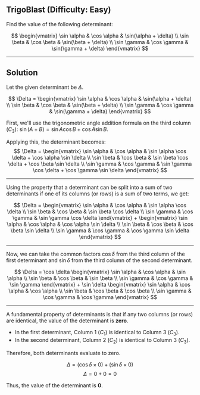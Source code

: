 ## TrigoBlast (Difficulty: Easy)

Find the value of the following determinant:

$$
\begin{vmatrix}
\sin \alpha & \cos \alpha & \sin(\alpha + \delta) \\
\sin \beta & \cos \beta & \sin(\beta + \delta) \\
\sin \gamma & \cos \gamma & \sin(\gamma + \delta)
\end{vmatrix}
$$

***

## Solution

Let the given determinant be $\Delta$.

$$
\Delta = \begin{vmatrix}
\sin \alpha & \cos \alpha & \sin(\alpha + \delta) \\
\sin \beta & \cos \beta & \sin(\beta + \delta) \\
\sin \gamma & \cos \gamma & \sin(\gamma + \delta)
\end{vmatrix}
$$

First, we'll use the trigonometric angle addition formula on the third column ($C_3$):
$\sin(A + B) = \sin A \cos B + \cos A \sin B$.

Applying this, the determinant becomes: 
$$
\Delta = \begin{vmatrix}
\sin \alpha & \cos \alpha & \sin \alpha \cos \delta + \cos \alpha \sin \delta \\
\sin \beta & \cos \beta & \sin \beta \cos \delta + \cos \beta \sin \delta \\
\sin \gamma & \cos \gamma & \sin \gamma \cos \delta + \cos \gamma \sin \delta
\end{vmatrix}
$$

***

Using the property that a determinant can be split into a sum of two determinants if one of its columns (or rows) is a sum of two terms, we get:

$$
\Delta = \begin{vmatrix}
\sin \alpha & \cos \alpha & \sin \alpha \cos \delta \\
\sin \beta & \cos \beta & \sin \beta \cos \delta \\
\sin \gamma & \cos \gamma & \sin \gamma \cos \delta
\end{vmatrix} + \begin{vmatrix}
\sin \alpha & \cos \alpha & \cos \alpha \sin \delta \\
\sin \beta & \cos \beta & \cos \beta \sin \delta \\
\sin \gamma & \cos \gamma & \cos \gamma \sin \delta
\end{vmatrix}
$$

***

Now, we can take the common factors $\cos \delta$ from the third column of the first determinant and $\sin \delta$ from the third column of the second determinant.

$$
\Delta = \cos \delta \begin{vmatrix}
\sin \alpha & \cos \alpha & \sin \alpha \\
\sin \beta & \cos \beta & \sin \beta \\
\sin \gamma & \cos \gamma & \sin \gamma
\end{vmatrix} + \sin \delta \begin{vmatrix}
\sin \alpha & \cos \alpha & \cos \alpha \\
\sin \beta & \cos \beta & \cos \beta \\
\sin \gamma & \cos \gamma & \cos \gamma
\end{vmatrix}
$$

***

A fundamental property of determinants is that if any two columns (or rows) are identical, the value of the determinant is **zero**.
* In the first determinant, Column 1 ($C_1$) is identical to Column 3 ($C_3$).
* In the second determinant, Column 2 ($C_2$) is identical to Column 3 ($C_3$).

Therefore, both determinants evaluate to zero.

$$\Delta = (\cos \delta \times 0) + (\sin \delta \times 0)$$
$$\Delta = 0 + 0 = 0$$

Thus, the value of the determinant is **0**.